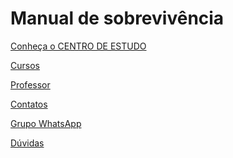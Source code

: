 # Manual de sobrevivência

<div id="menuBtn" class="container text-center">
      <div class="row">
        <a href="#" class="btnMapa col c1"><p class="n1">Conheça o CENTRO DE ESTUDO</p></a>
      </div>
      <div class="row">
      <a href="https://sig.ifac.edu.br/sigaa/verTelaLogin.do" class="btnMapa col"><p class="n1">Cursos</p></a>
      <a href="https://www.ifac.edu.br/" class="btnMapa col"><p class="n1">Professor</p></a>
      <a href="https://plataforma.bvirtual.com.br/Account/Login" class="btnMapa col"><p class="n1">Contatos</p></a>
      </div>
      <div class="row">
      <a href="#" class="btnMapa col"><p class="n1">Grupo WhatsApp</p></a>
      <a href="https://github.com/Solar-Software-Laboratory/manual-de-sobrevivencia" class="btnMapa col"><p class="n1">Dúvidas</p></a>
      </div>
</div>
